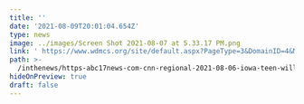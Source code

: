 ```yaml
---
title: ''
date: '2021-08-09T20:01:04.654Z'
type: news
image: ../images/Screen Shot 2021-08-07 at 5.33.17 PM.png
link: ' https://www.wdmcs.org/site/default.aspx?PageType=3&DomainID=4&ModuleInstanceID=893&ViewID=6446EE88-D30C-497E-9316-3F8874B3E108&RenderLoc=0&FlexDataID=15238&PageID=1'
path: >-
  /inthenews/https-abc17news-com-cnn-regional-2021-08-06-iowa-teen-will-help-send-feminine-hygiene-products-to-kenya-
hideOnPreview: true
draft: false
---
```

